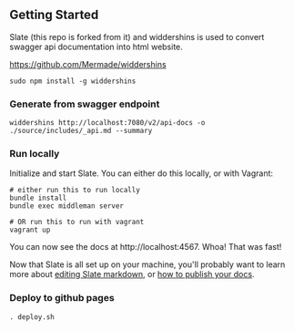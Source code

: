 Getting Started
------------------------------

Slate (this repo is forked from it) and widdershins is used to convert swagger api documentation into html website.

https://github.com/Mermade/widdershins

```shell
sudo npm install -g widdershins
```

### Generate from swagger endpoint

```shell
widdershins http://localhost:7080/v2/api-docs -o ./source/includes/_api.md --summary
```

### Run locally

Initialize and start Slate. You can either do this locally, or with Vagrant:

```shell
# either run this to run locally
bundle install
bundle exec middleman server

# OR run this to run with vagrant
vagrant up
```

You can now see the docs at http://localhost:4567. Whoa! That was fast!

Now that Slate is all set up on your machine, you'll probably want to learn more about [editing Slate markdown](https://github.com/lord/slate/wiki/Markdown-Syntax), or [how to publish your docs](https://github.com/lord/slate/wiki/Deploying-Slate).

### Deploy to github pages

```shell
. deploy.sh
```